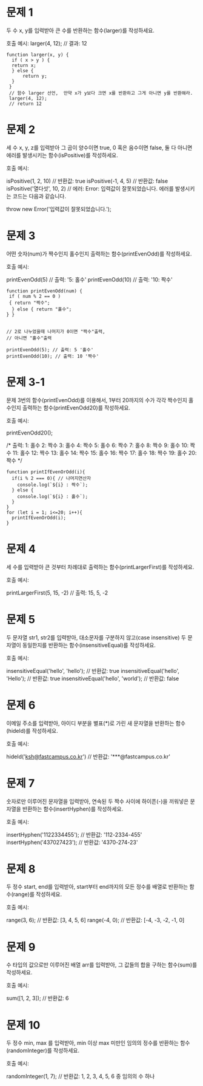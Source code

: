 # 문제 1 

두 수 x, y를 입력받아 큰 수를 반환하는 함수(larger)를 작성하세요.

호출 예시: larger(4, 12); // 결과: 12

```
function larger(x, y) {
  if ( x > y ) {
  return x;
  } else {
      return y;
  }
 }
 // 함수 larger 선언,  만약 x가 y보다 크면 x를 반환하고 그게 아니면 y를 반환해라.
 larger(4, 12);
 // return 12
 ```
 


# 문제 2 

세 수 x, y, z를 입력받아 그 곱이 양수이면 true, 0 혹은 음수이면 false, 둘 다 아니면 에러를 발생시키는 함수(isPositive)를 작성하세요.

호출 예시:

isPositive(1, 2, 10) // 반환값: true isPositive(-1, 4, 5) // 반환값: false isPositive('열다섯', 10, 2) // 에러: Error: 입력값이 잘못되었습니다. 에러를 발생시키는 코드는 다음과 같습니다.

throw new Error('입력값이 잘못되었습니다.');

# 문제 3 

어떤 숫자(num)가 짝수인지 홀수인지 출력하는 함수(printEvenOdd)를 작성하세요.

호출 예시:

printEvenOdd(5) // 출력: '5: 홀수' printEvenOdd(10) // 출력: '10: 짝수' 

 ```
function printEvenOdd(num) { 
  if ( num % 2 == 0 ) 
  { return "짝수";
   } else { return "홀수";
} }

  
// 2로 나누었을때 나머지가 0이면 "짝수"출력,
// 아니면 "홀수"출력

printEvenOdd(5); // 출력: 5 '홀수'
printEvenOdd(10); // 출력: 10 '짝수'
 ```

# 문제 3-1 

문제 3번의 함수(printEvenOdd)를 이용해서, 1부터 20까지의 수가 각각 짝수인지 홀수인지 출력하는 함수(printEvenOdd20)를 작성하세요.

호출 예시:

printEvenOdd20();

/* 출력: 1: 홀수 2: 짝수 3: 홀수 4: 짝수 5: 홀수 6: 짝수 7: 홀수 8: 짝수 9: 홀수 10: 짝수 11: 홀수 12: 짝수 13: 홀수 14: 짝수 15: 홀수 16: 짝수 17: 홀수 18: 짝수 19: 홀수 20: 짝수 */

```
function printIfEvenOrOdd(i){
  if(i % 2 === 0){ // 나머지연산자
    console.log(`${i} : 짝수`);
  } else {
    console.log(`${i} : 홀수`);
  }
}
for (let i = 1; i<=20; i++){ 
  printIfEvenOrOdd(i);
}
```

# 문제 4 

세 수를 입력받아 큰 것부터 차례대로 출력하는 함수(printLargerFirst)를 작성하세요.

호출 예시:

printLargerFirst(5, 15, -2) // 출력: 15, 5, -2

# 문제 5 

두 문자열 str1, str2를 입력받아, 대소문자를 구분하지 않고(case insensitive) 두 문자열이 동일한지를 반환하는 함수(insensitiveEqual)를 작성하세요.

호출 예시:

insensitiveEqual('hello', 'hello'); // 반환값: true insensitiveEqual('hello', 'Hello'); // 반환값: true insensitiveEqual('hello', 'world'); // 반환값: false

# 문제 6 

이메일 주소를 입력받아, 아이디 부분을 별표(*)로 가린 새 문자열을 반환하는 함수(hideId)를 작성하세요.

호출 예시:

hideId('ksh@fastcampus.co.kr') // 반환값: '***@fastcampus.co.kr'

# 문제 7 

숫자로만 이루어진 문자열을 입력받아, 연속된 두 짝수 사이에 하이픈(-)을 끼워넣은 문자열을 반환하는 함수(insertHyphen)를 작성하세요.

호출 예시:

insertHyphen('1122334455'); // 반환값: '112-2334-455' insertHyphen('437027423'); // 반환값: '4370-274-23'

# 문제 8 

두 정수 start, end를 입력받아, start부터 end까지의 모든 정수를 배열로 반환하는 함수(range)를 작성하세요.

호출 예시:

range(3, 6); // 반환값: [3, 4, 5, 6] range(-4, 0); // 반환값: [-4, -3, -2, -1, 0]

# 문제 9 

수 타입의 값으로만 이루어진 배열 arr를 입력받아, 그 값들의 합을 구하는 함수(sum)를 작성하세요.

호출 예시:

sum([1, 2, 3]); // 반환값: 6

# 문제 10 

두 정수 min, max 를 입력받아, min 이상 max 미만인 임의의 정수를 반환하는 함수(randomInteger)를 작성하세요.

호출 예시:

randomInteger(1, 7); // 반환값: 1, 2, 3, 4, 5, 6 중 임의의 수 하나
